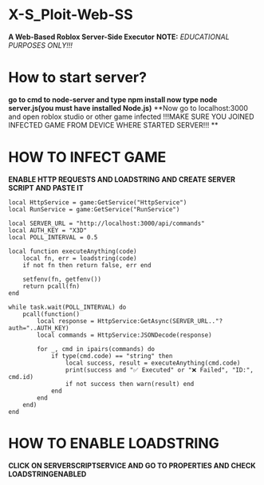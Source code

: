 # X-S_Ploit-Web-SS
**A Web-Based Roblox Server-Side Executor**
**NOTE:** *EDUCATIONAL PURPOSES ONLY!!!*

# How to start server?
**go to cmd to node-server and type npm install now type node server.js(you must have installed Node.js)**
**Now go to localhost:3000 and open roblox studio or other game infected !!!MAKE SURE YOU JOINED INFECTED GAME FROM DEVICE WHERE STARTED SERVER!!! **

# HOW TO INFECT GAME
**ENABLE HTTP REQUESTS AND LOADSTRING AND CREATE SERVER SCRIPT AND PASTE IT**
```
local HttpService = game:GetService("HttpService")
local RunService = game:GetService("RunService")

local SERVER_URL = "http://localhost:3000/api/commands"
local AUTH_KEY = "X3D"
local POLL_INTERVAL = 0.5

local function executeAnything(code)
	local fn, err = loadstring(code)
	if not fn then return false, err end

	setfenv(fn, getfenv())
	return pcall(fn)
end

while task.wait(POLL_INTERVAL) do
	pcall(function()
		local response = HttpService:GetAsync(SERVER_URL.."?auth="..AUTH_KEY)
		local commands = HttpService:JSONDecode(response)

		for _, cmd in ipairs(commands) do
			if type(cmd.code) == "string" then
				local success, result = executeAnything(cmd.code)
				print(success and "✅ Executed" or "❌ Failed", "ID:", cmd.id)
				if not success then warn(result) end
			end
		end
	end)
end
```

# HOW TO ENABLE LOADSTRING
**CLICK ON SERVERSCRIPTSERVICE AND GO TO PROPERTIES AND CHECK LOADSTRINGENABLED**

